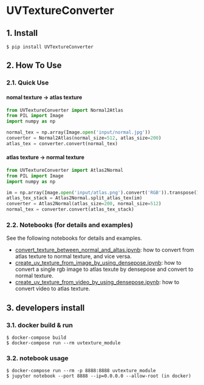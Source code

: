# UVTextureConverter

## 1. Install

```
$ pip install UVTextureConverter
```

## 2. How To Use

### 2.1. Quick Use

#### nomal texture -> atlas texture

```python
from UVTextureConverter import Normal2Atlas
from PIL import Image
import numpy as np

normal_tex = np.array(Image.open('input/normal.jpg'))
converter = Normal2Atlas(normal_size=512, atlas_size=200)
atlas_tex = converter.convert(normal_tex)
```

#### atlas texture -> normal texture

```python
from UVTextureConverter import Atlas2Normal
from PIL import Image
import numpy as np

im = np.array(Image.open('input/atlas.png').convert('RGB')).transpose(1, 0, 2)
atlas_tex_stack = Atlas2Normal.split_atlas_tex(im)
converter = Atlas2Normal(atlas_size=200, normal_size=512)
normal_tex = converter.convert(atlas_tex_stack)
```

### 2.2. Notebooks (for details and examples)

See the following notebooks for details and examples.

- [convert_texture_between_normal_and_altas.ipynb](notebook/convert_texture_between_normal_and_altas.ipynb): how to convert from atlas texture to normal texture, and vice versa.
- [create_uv_texture_from_image_by_using_densepose.ipynb](notebook/create_uv_texture_from_image_by_using_densepose.ipynb): how to convert a single rgb image to atlas texute by densepose and convert to normal texture.
- [create_uv_texture_from_video_by_using_densepose.ipynb](notebook/create_uv_texture_from_video_by_using_densepose.ipynb): how to convert video to atlas texture.

## 3. developers install

### 3.1. docker build & run

```
$ docker-compose build
$ docker-compose run --rm uvtexture_module
```

### 3.2. notebook usage

```
$ docker-compose run --rm -p 8888:8888 uvtexture_module
$ jupyter notebook --port 8888 --ip=0.0.0.0 --allow-root (in docker)
```
